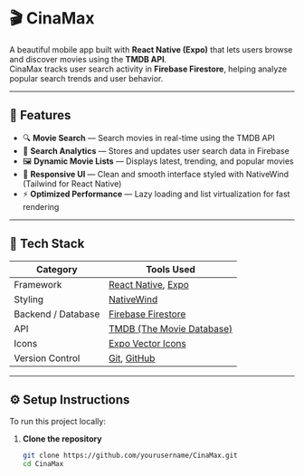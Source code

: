 # 🎬 CinaMax

A beautiful mobile app built with **React Native (Expo)** that lets users browse and discover movies using the **TMDB API**.  
CinaMax tracks user search activity in **Firebase Firestore**, helping analyze popular search trends and user behavior.

---

## 🚀 Features

- 🔍 **Movie Search** — Search movies in real-time using the TMDB API  
- 🧠 **Search Analytics** — Stores and updates user search data in Firebase  
- 🖼️ **Dynamic Movie Lists** — Displays latest, trending, and popular movies  
- 🌙 **Responsive UI** — Clean and smooth interface styled with NativeWind (Tailwind for React Native)  
- ⚡ **Optimized Performance** — Lazy loading and list virtualization for fast rendering

---

## 🧩 Tech Stack

| Category | Tools Used |
|-----------|-------------|
| Framework | [React Native](https://reactnative.dev/), [Expo](https://expo.dev/) |
| Styling | [NativeWind](https://www.nativewind.dev/) |
| Backend / Database | [Firebase Firestore](https://firebase.google.com/docs/firestore) |
| API | [TMDB (The Movie Database)](https://developer.themoviedb.org/) |
| Icons | [Expo Vector Icons](https://docs.expo.dev/guides/icons/) |
| Version Control | [Git](https://git-scm.com/), [GitHub](https://github.com) |

---

## ⚙️ Setup Instructions

To run this project locally:

1. **Clone the repository**

   ```bash
   git clone https://github.com/yourusername/CinaMax.git
   cd CinaMax

